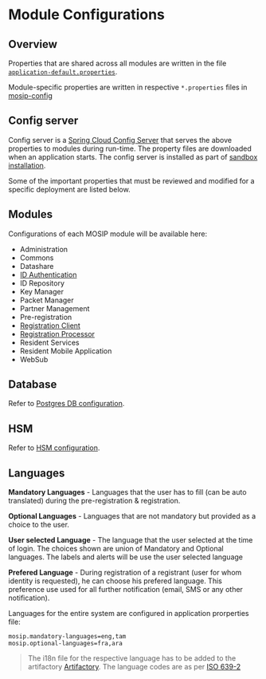# Module Configurations

## Overview

Properties that are shared across all modules are written in the file [`application-default.properties`](https://github.com/mosip/mosip-config/blob/release-1.2.0/application-default.properties).

Module-specific properties are written in respective `*.properties` files in [mosip-config](https://github.com/mosip/mosip-config/blob/release-1.2.0)

## Config server

Config server is a [Spring Cloud Config Server](https://cloud.spring.io/spring-cloud-config/multi/multi\_\_spring\_cloud\_config\_server.html) that serves the above properties to modules during run-time. The property files are downloaded when an application starts. The config server is installed as part of [sandbox installation](../broken-reference/).

Some of the important properties that must be reviewed and modified for a specific deployment are listed below.

## Modules

Configurations of each MOSIP module will be available here:

* Administration
* Commons
* Datashare
* [ID Authentication](id-authentication-services/#configuration)
* ID Repository
* Key Manager
* Packet Manager
* Partner Management
* Pre-registration
* [Registration Client](registration-client/#configurations)
* [Registration Processor](registration-processor/#configurations)
* Resident Services
* Resident Mobile Application
* WebSub

## Database

Refer to [Postgres DB configuration](persistence/postgres-db.md#configuration-parameters).

## HSM

Refer to [HSM configuration](keymanager/hsm.md#configuration).

## Languages

**Mandatory Languages** - Languages that the user has to fill (can be auto translated) during the pre-registration & registration.

**Optional Languages** - Languages that are not mandatory but provided as a choice to the user.

**User selected Language** - The language that the user selected at the time of login. The choices shown are union of Mandatory and Optional languages. The labels and alerts will be use the user selected language

**Prefered Language** - During registration of a registrant (user for whom identity is requested), he can choose his prefered language. This preference use used for all further notification (email, SMS or any other notification).

Languages for the entire system are configured in application prorperties file:

```
mosip.mandatory-languages=eng,tam
mosip.optional-languages=fra,ara
```

> The i18n file for the respective language has to be added to the artifactory [Artifactory](https://github.com/mosip/artifactory-ref-impl). The language codes are as per [ISO 639-2](https://www.loc.gov/standards/iso639-2/php/code\_list.php)
